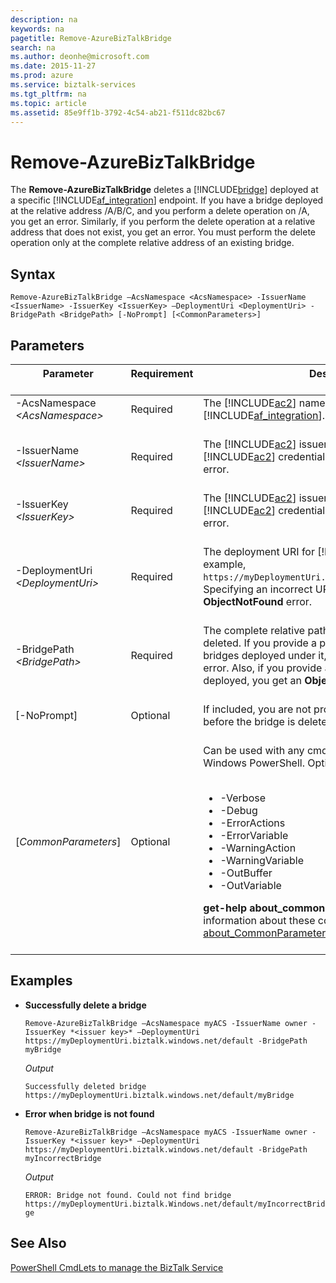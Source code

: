 ```yaml
---
description: na
keywords: na
pagetitle: Remove-AzureBizTalkBridge
search: na
ms.author: deonhe@microsoft.com
ms.date: 2015-11-27
ms.prod: azure
ms.service: biztalk-services
ms.tgt_pltfrm: na
ms.topic: article
ms.assetid: 85e9ff1b-3792-4c54-ab21-f511dc82bc67
---
```

# Remove-AzureBizTalkBridge
The **Remove-AzureBizTalkBridge** deletes a [!INCLUDE[bridge](/Token/bridge_md.md)] deployed at a specific [!INCLUDE[af_integration](/Token/af_integration_md.md)] endpoint. If you have a bridge deployed at the relative address /A/B/C, and you perform a delete operation on /A, you get an error. Similarly, if you perform the delete operation at a relative address that does not exist, you get an error. You must perform the delete operation only at the complete relative address of an existing bridge.

## Syntax
`Remove-AzureBizTalkBridge –AcsNamespace <AcsNamespace> -IssuerName <IssuerName> -IssuerKey <IssuerKey> –DeploymentUri <DeploymentUri> -BridgePath <BridgePath> [-NoPrompt] [<CommonParameters>]`

## Parameters

|Parameter <br /> <br />|Requirement <br /> <br />|Description <br /> <br />|
|-------------|---------------|---------------|
|-AcsNamespace *&lt;AcsNamespace&gt;* <br /> <br />|Required <br /> <br />|The [!INCLUDE[ac2](/Token/ac2_md.md)] namespace associated with [!INCLUDE[af_integration](/Token/af_integration_md.md)]. <br /> <br />|
|-IssuerName *&lt;IssuerName&gt;* <br /> <br />|Required <br /> <br />|The [!INCLUDE[ac2](/Token/ac2_md.md)] issuer name. Specifying incorrect [!INCLUDE[ac2](/Token/ac2_md.md)] credentials results in an authentication error. <br /> <br />|
|-IssuerKey *&lt;IssuerKey&gt;* <br /> <br />|Required <br /> <br />|The [!INCLUDE[ac2](/Token/ac2_md.md)] issuer key. Specifying incorrect [!INCLUDE[ac2](/Token/ac2_md.md)] credentials results in an authentication error. <br /> <br />|
|-DeploymentUri *&lt;DeploymentUri&gt;* <br /> <br />|Required <br /> <br />|The deployment URI for [!INCLUDE[af_integration](/Token/af_integration_md.md)]. For example, `https://myDeploymentUri.biztalk.windows.net/default/`. Specifying an incorrect URL results in an **ObjectNotFound** error. <br /> <br />|
|-BridgePath *&lt;BridgePath&gt;* <br /> <br />|Required <br /> <br />|The complete relative path to the bridge that needs to be deleted. If you provide a path that has one or more bridges deployed under it, you get an **InvalidOperation** error. Also, if you provide a path where no bridge is deployed, you get an **ObjectNotFound** error. <br /> <br />|
|[-NoPrompt] <br /> <br />|Optional <br /> <br />|If included, you are not prompted for a confirmation before the bridge is deleted. <br /> <br />|
|[*CommonParameters*] <br /> <br />|Optional <br /> <br />|Can be used with any cmdlet and are implemented by Windows PowerShell. Options include: <br /> <br /><ul><li>-Verbose </li><li>-Debug </li><li>-ErrorActions </li><li>-ErrorVariable </li><li>-WarningAction </li><li>-WarningVariable </li><li>-OutBuffer </li><li>-OutVariable </li> </ul>**get-help about_commonparameters** provides detailed information about these common parameters. [about_CommonParameters](http://go.microsoft.com/fwlink/?LinkId=113216) is also a good resource. <br /> <br />|

## Examples

- **Successfully delete a bridge**

   `Remove-AzureBizTalkBridge –AcsNamespace myACS -IssuerName owner -IssuerKey *<issuer key>* –DeploymentUri https://myDeploymentUri.biztalk.windows.net/default -BridgePath myBridge`

   *Output*

   `Successfully deleted bridge https://myDeploymentUri.biztalk.windows.net/default/myBridge`

- **Error when bridge is not found**

   `Remove-AzureBizTalkBridge –AcsNamespace myACS -IssuerName owner -IssuerKey *<issuer key>* –DeploymentUri https://myDeploymentUri.biztalk.windows.net/default -BridgePath myIncorrectBridge`

   *Output*

   `ERROR: Bridge not found. Could not find bridge https://myDeploymentUri.biztalk.Windows.net/default/myIncorrectBridge`

## See Also
[PowerShell CmdLets to manage the BizTalk Service](/Topic/PowerShell_CmdLets_to_manage_the_BizTalk_Service.md)

